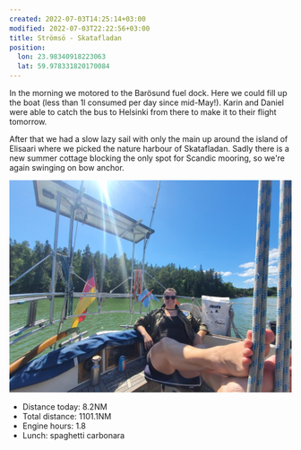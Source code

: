 ```yaml
---
created: 2022-07-03T14:25:14+03:00
modified: 2022-07-03T22:22:56+03:00
title: Strömsö - Skatafladan
position:
  lon: 23.98340918223063
  lat: 59.978331820170084
---
```


In the morning we motored to the Barösund fuel dock. Here we could fill up the boat (less than 1l consumed per day since mid-May!). Karin and Daniel were able to catch the bus to Helsinki from there to make it to their flight tomorrow.

After that we had a slow lazy sail with only the main up around the island of Elisaari where we picked the nature harbour of Skatafladan.
Sadly there is a new summer cottage blocking the only spot for Scandic mooring, so we're again swinging on bow anchor.

![Image](../2022/4aea6afd5ecd3a87fff27d55428c3e2b.jpg) 

* Distance today: 8.2NM
* Total distance: 1101.1NM
* Engine hours: 1.8
* Lunch: spaghetti carbonara
